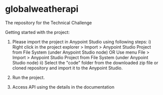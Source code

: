 # globalweatherapi
The repository for the Technical Challenge

Getting started with the project:
1) Please import the project in Anypoint Studio using following steps:
  i)  Right click in the project explorer > Import > Anypoint Studio Project from File System (under Anypoint Studio node) 
      OR
      Use menu File > Import > Anypoint Studio Project from File System (under Anypoint Studio node)
  ii) Select the "code" folder from the downloaded zip file or cloned repository and import it to the Anypoint Studio.

2) Run the project.

3) Access API using the details in the documentation 
